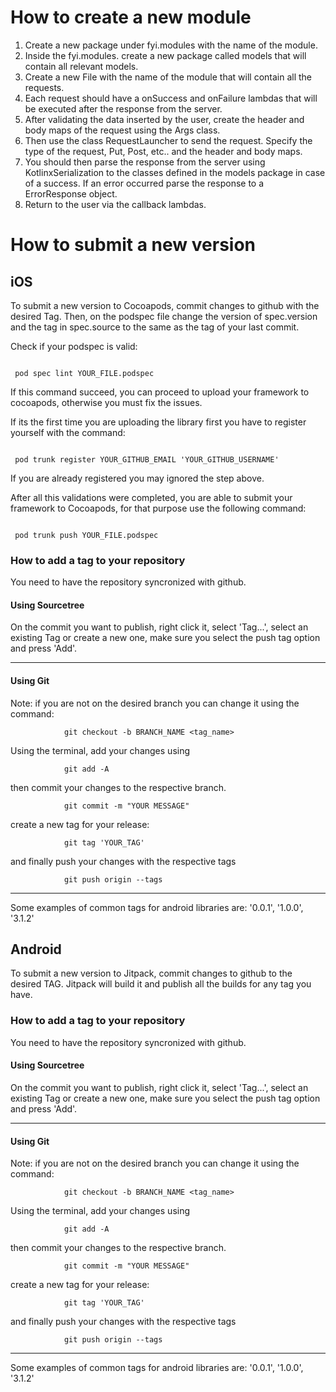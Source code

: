 # How to create a new module

1. Create a new package under fyi.modules with the name of the module.
1. Inside the fyi.modules.<new-package> create a new package called models that will contain all relevant models.
1. Create a new File with the name of the module that will contain all the requests.
1. Each request should have a onSuccess and onFailure lambdas that will be executed after the response from the server.
1. After validating the data inserted by the user, create the header and body maps of the request using the Args class.
1. Then use the class RequestLauncher to send the request. Specify the type of the request, Put, Post, etc.. and the header and body maps.
1. You should then parse the response from the server using KotlinxSerialization to the classes defined in the models package in case of a success. If an error occurred parse the response to a ErrorResponse object.
1. Return to the user via the callback lambdas.

# How to submit a new version

## iOS

To submit a new version to Cocoapods, commit changes to github with the desired Tag.
Then, on the podspec file change the version of spec.version and the tag in spec.source to the same as the tag of your last commit.

Check if your podspec is valid:

```

 pod spec lint YOUR_FILE.podspec

```

If this command succeed, you can proceed to upload your framework to cocoapods, otherwise you must fix the issues.

If its the first time you are uploading the library first you have to register yourself with the command:

```

 pod trunk register YOUR_GITHUB_EMAIL 'YOUR_GITHUB_USERNAME'

```

If you are already registered you may ignored the step above.

After all this validations were completed, you are able to submit your framework to Cocoapods, for that purpose use the following command:

```

 pod trunk push YOUR_FILE.podspec

```

### How to add a tag to your repository

You need to have the repository syncronized with github.

#### Using Sourcetree

On the commit you want to publish, right click it, select 'Tag...', select an existing Tag or create a new one, make sure you select the push tag option and press 'Add'.

---

#### Using Git

Note: if you are not on the desired branch you can change it using the command:

````
			git checkout -b BRANCH_NAME <tag_name>
````

Using the terminal, add your changes using 

````
			git add -A
````

then commit your changes to the respective branch.

````
			git commit -m "YOUR MESSAGE"
````

create a new tag for your release:

````
			git tag 'YOUR_TAG'
````

and finally push your changes with the respective tags

````
			git push origin --tags
````

---

Some examples of common tags for android libraries are: '0.0.1', '1.0.0', '3.1.2'

## Android

To submit a new version to Jitpack, commit changes to github to the desired TAG.
Jitpack will build it and publish all the builds for any tag you have.

### How to add a tag to your repository

You need to have the repository syncronized with github.

#### Using Sourcetree

On the commit you want to publish, right click it, select 'Tag...', select an existing Tag or create a new one, make sure you select the push tag option and press 'Add'.

---

#### Using Git

Note: if you are not on the desired branch you can change it using the command:

````
			git checkout -b BRANCH_NAME <tag_name>
````

Using the terminal, add your changes using 

````
			git add -A
````

then commit your changes to the respective branch.

````
			git commit -m "YOUR MESSAGE"
````

create a new tag for your release:

````
			git tag 'YOUR_TAG'
````

and finally push your changes with the respective tags

````
			git push origin --tags
````

---

Some examples of common tags for android libraries are: '0.0.1', '1.0.0', '3.1.2'
